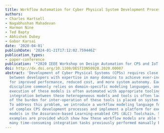 ```yaml
---
title: Workflow Automation for Cyber Physical System Development Processes
authors:
- Charles Hartsell
- Nagabhushan Mahadevan
- Harmon Nine
- Ted Bapty
- Abhishek Dubey
- Gabor Karsai
date: '2020-04-01'
publishDate: '2024-01-21T17:12:02.759446Z'
publication_types:
- paper-conference
publication: '*2020 IEEE Workshop on Design Automation for CPS and IoT (DESTION)*'
doi: http://dx.doi.org/10.1109/DESTION50928.2020.00007
abstract: 'Development of Cyber Physical Systems (CPSs) requires close interaction
  between developers with expertise in many domains to achieve ever-increasing demands
  for improved performance, reduced cost, and more system autonomy. Each engineering
  discipline commonly relies on domain-specific modeling languages, and analysis and
  execution of these models is often automated with appropriate tooling. However,
  integration between these heterogeneous models and tools is often lacking, and most
  of the burden for inter-operation of these tools is placed on system developers.
  To address this problem, we introduce a workflow modeling language for the automation
  of complex CPS development processes and implement a platform for execution of these
  models in the Assurance-based Learning-enabled CPS (ALC) Toolchain. Several illustrative
  examples are provided which show how these workflow models are able to automate
  many time-consuming integration tasks previously performed manually by system developers. '
---
```

